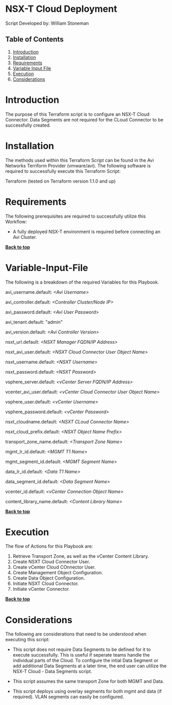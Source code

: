 # NSX-T Cloud Deployment

Script Developed by: William Stoneman</br>


## Table of Contents
1.	[Introduction](#Introduction)
1.	[Installation](#Installation)
1.	[Requirements](#Requirements)
1.	[Variable Input File](#Variable-Input-File)
1.	[Execution](#Execution)
1.	[Considerations](#Considerations)




# Introduction

The purpose of this Terraform script is to configure an NSX-T Cloud Connector. Data Segments are not required for the CLoud Connector to be successfully created.

# Installation

The methods used within this Terraform Script can be found in the Avi Networks Terriform Provider (vmware/avi). The following software is required to successfully execute this Terraform Script:

Terraform (tested on Terraform version 1.1.0 and up)

# Requirements

The following prerequisites are required to successfully utilize this Workflow:

* A fully deployed NSX-T environment is required before connecting an Avi Cluster.


**[Back to top](#table-of-contents)**


# Variable-Input-File

The following is a breakdown of the required Variables for this Playbook.

avi_username.default: *\<Avi Username\>*

avi_controller.default: *\<Controller Cluster/Node IP\>*

avi_password.default: *\<Avi User Password\>*


avi_tenant.default: "admin"


avi_version.default: *\<Avi Controller Version\>*


nsxt_url.default: *\<NSXT Manager FQDN/IP Address\>*


nsxt_avi_user.default: *\<NSXT Cloud Connector User Object Name\>*


nsxt_username.default: *\<NSXT Username\>*


nsxt_password.default: *\<NSXT Password\>*


vsphere_server.default: *\<vCenter Server FQDN/IP Address\>*


vcenter_avi_user.default: *\<vCenter Cloud Connector User Object Name\>*


vsphere_user.default: *\<vCenter Username\>*


vsphere_password.default: *\<vCenter Password\>*


nsxt_cloudname.default: *\<NSXT CLoud Connector Name\>*


nsxt_cloud_prefix.default: *\<NSXT Object Name Prefix\>*


transport_zone_name.default: *\<Transport Zone Name\>*


mgmt_lr_id.default: *\<MGMT T1 Name\>*


mgmt_segment_id.default: *\<MGMT Segment Name\>*


data_lr_id.default: *\<Data T1 Name\>*


data_segment_id.default: *\<Data Segment Name\>*


vcenter_id.default: *\<vCenter Connection Object Name\>*


content_library_name.default: *\<Content Library Name\>*


**[Back to top](#table-of-contents)**

# Execution

The flow of Actions for this Playbook are:

1.	Retrieve Transport Zone, as well as the vCenter Content Library.
2.  Create NSXT Cloud Connector User.
3.	Create vCenter Cloud COnnector User.
4.	Create Management Object Configuration.
5.	Create Data Object Configuration.
6.	Initiate NSXT Cloud Connector.
7.	Initiate vCenter Connector.


**[Back to top](#table-of-contents)**

# Considerations

The following are considerations that need to be understood when executing this script:

* This script does not require Data Segments to be defined for it to execute successfully. This is useful if seperate teams handle the individual parts of the Cloud. To configure the intial Data Segment or add additional Data Segments at a later time, the end user can utilize the NSX-T Cloud - Data Segments script. 

* This script assumes the same transport Zone for both MGMT and Data.

* This script deploys using overlay segments for both mgmt and data (if required). VLAN segments can easily be configured.


